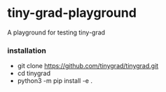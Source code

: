 # tiny-grad-playground
A playground for testing tiny-grad


### installation
- git clone https://github.com/tinygrad/tinygrad.git
- cd tinygrad
- python3 -m pip install -e .
